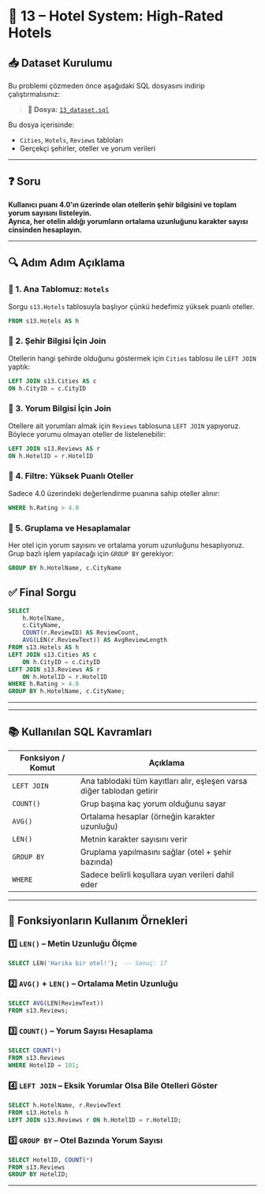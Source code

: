# 🏨 13 – Hotel System: High-Rated Hotels

## 📥 Dataset Kurulumu

Bu problemi çözmeden önce aşağıdaki SQL dosyasını indirip çalıştırmalısınız:

> **🎯 Dosya:** [`13_dataset.sql`](./13_dataset.sql)

Bu dosya içerisinde:
- `Cities`, `Hotels`, `Reviews` tabloları
- Gerçekçi şehirler, oteller ve yorum verileri

---

## ❓ Soru

**Kullanıcı puanı 4.0’ın üzerinde olan otellerin şehir bilgisini ve toplam yorum sayısını listeleyin.  
Ayrıca, her otelin aldığı yorumların ortalama uzunluğunu karakter sayısı cinsinden hesaplayın.**

---

## 🔍 Adım Adım Açıklama

### 🧩 1. Ana Tablomuz: `Hotels`
Sorgu `s13.Hotels` tablosuyla başlıyor çünkü hedefimiz yüksek puanlı oteller.

```sql
FROM s13.Hotels AS h
```

### 🧩 2. Şehir Bilgisi İçin Join
Otellerin hangi şehirde olduğunu göstermek için `Cities` tablosu ile `LEFT JOIN` yaptık:

```sql
LEFT JOIN s13.Cities AS c
ON h.CityID = c.CityID
```

### 🧩 3. Yorum Bilgisi İçin Join
Otellere ait yorumları almak için `Reviews` tablosuna `LEFT JOIN` yapıyoruz. Böylece yorumu olmayan oteller de listelenebilir:

```sql
LEFT JOIN s13.Reviews AS r
ON h.HotelID = r.HotelID
```

### 🧩 4. Filtre: Yüksek Puanlı Oteller
Sadece 4.0 üzerindeki değerlendirme puanına sahip oteller alınır:

```sql
WHERE h.Rating > 4.0
```

### 🧩 5. Gruplama ve Hesaplamalar
Her otel için yorum sayısını ve ortalama yorum uzunluğunu hesaplıyoruz. Grup bazlı işlem yapılacağı için `GROUP BY` gerekiyor:

```sql
GROUP BY h.HotelName, c.CityName
```

## ✅ Final Sorgu

```sql
SELECT 
    h.HotelName, 
    c.CityName, 
    COUNT(r.ReviewID) AS ReviewCount,
    AVG(LEN(r.ReviewText)) AS AvgReviewLength
FROM s13.Hotels AS h
LEFT JOIN s13.Cities AS c
    ON h.CityID = c.CityID
LEFT JOIN s13.Reviews AS r
    ON h.HotelID = r.HotelID
WHERE h.Rating > 4.0
GROUP BY h.HotelName, c.CityName;
```

---

---

## 📚 Kullanılan SQL Kavramları

| Fonksiyon / Komut | Açıklama |
|-------------------|----------|
| `LEFT JOIN` | Ana tablodaki tüm kayıtları alır, eşleşen varsa diğer tablodan getirir |
| `COUNT()` | Grup başına kaç yorum olduğunu sayar |
| `AVG()` | Ortalama hesaplar (örneğin karakter uzunluğu) |
| `LEN()` | Metnin karakter sayısını verir |
| `GROUP BY` | Gruplama yapılmasını sağlar (otel + şehir bazında) |
| `WHERE` | Sadece belirli koşullara uyan verileri dahil eder |

---

## 🧪 Fonksiyonların Kullanım Örnekleri

### 1️⃣ `LEN()` – Metin Uzunluğu Ölçme

```sql
SELECT LEN('Harika bir otel!');  -- Sonuç: 17
```

### 2️⃣ `AVG()` + `LEN()` – Ortalama Metin Uzunluğu

```sql
SELECT AVG(LEN(ReviewText)) 
FROM s13.Reviews;
```

### 3️⃣ `COUNT()` – Yorum Sayısı Hesaplama

```sql
SELECT COUNT(*) 
FROM s13.Reviews
WHERE HotelID = 101;
```

### 4️⃣ `LEFT JOIN` – Eksik Yorumlar Olsa Bile Otelleri Göster

```sql
SELECT h.HotelName, r.ReviewText
FROM s13.Hotels h
LEFT JOIN s13.Reviews r ON h.HotelID = r.HotelID;
```

### 5️⃣ `GROUP BY` – Otel Bazında Yorum Sayısı

```sql
SELECT HotelID, COUNT(*) 
FROM s13.Reviews
GROUP BY HotelID;
```

---

